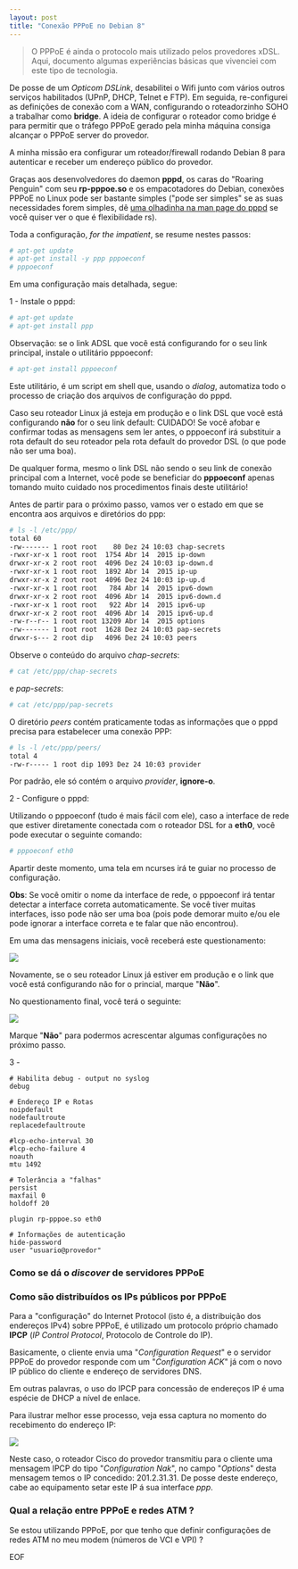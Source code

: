 ```yaml
---
layout: post
title: "Conexão PPPoE no Debian 8"
---
```


> O PPPoE é ainda o protocolo mais utilizado pelos provedores xDSL. Aqui, documento algumas experiências básicas que vivenciei com este tipo de tecnologia.

De posse de um *Opticom DSLink*, desabilitei o Wifi junto com vários outros serviços habilitados (UPnP, DHCP, Telnet e FTP). Em seguida, re-configurei as definições de conexão com a WAN, configurando o roteadorzinho SOHO a trabalhar como **bridge**. A ideia de configurar o roteador como bridge é para permitir que o tráfego PPPoE gerado pela minha máquina consiga alcançar o PPPoE server do provedor.

A minha missão era configurar um roteador/firewall rodando Debian 8 para autenticar e receber um endereço público do provedor.

Graças aos desenvolvedores do daemon **pppd**, os caras do "Roaring Penguin" com seu **rp-pppoe.so** e os empacotadores do Debian, conexões PPPoE no Linux pode ser bastante simples ("pode ser simples" se as suas necessidades forem simples, dê [uma olhadinha na man page do pppd](https://ppp.samba.org/pppd.html) se você quiser ver o que é flexibilidade rs).

Toda a configuração, *for the impatient*, se resume nestes passos:

```bash
# apt-get update
# apt-get install -y ppp pppoeconf
# pppoeconf
```

Em uma configuração mais detalhada, segue:

1 - Instale o pppd:

```bash
# apt-get update
# apt-get install ppp
```

Observação: se o link ADSL que você está configurando for o seu link principal, instale o utilitário pppoeconf:

```bash
# apt-get install pppoeconf
```

Este utilitário, é um script em shell que, usando o *dialog*, automatiza todo o processo de criação dos arquivos de configuração do pppd.

Caso seu roteador Linux já esteja em produção e o link DSL que você está configurando **não** for o seu link default: CUIDADO! Se você afobar e confirmar todas as mensagens sem ler antes, o pppoeconf irá substituir a rota default do seu roteador pela rota default do provedor DSL (o que pode não ser uma boa).

De qualquer forma, mesmo o link DSL não sendo o seu link de conexão principal com a Internet, você pode se beneficiar do **pppoeconf** apenas tomando muito cuidado nos procedimentos finais deste utilitário!

Antes de partir para o próximo passo, vamos ver o estado em que se encontra aos arquivos e diretórios do ppp:

```bash
# ls -l /etc/ppp/
total 60
-rw------- 1 root root    80 Dez 24 10:03 chap-secrets
-rwxr-xr-x 1 root root  1754 Abr 14  2015 ip-down
drwxr-xr-x 2 root root  4096 Dez 24 10:03 ip-down.d
-rwxr-xr-x 1 root root  1892 Abr 14  2015 ip-up
drwxr-xr-x 2 root root  4096 Dez 24 10:03 ip-up.d
-rwxr-xr-x 1 root root   784 Abr 14  2015 ipv6-down
drwxr-xr-x 2 root root  4096 Abr 14  2015 ipv6-down.d
-rwxr-xr-x 1 root root   922 Abr 14  2015 ipv6-up
drwxr-xr-x 2 root root  4096 Abr 14  2015 ipv6-up.d
-rw-r--r-- 1 root root 13209 Abr 14  2015 options
-rw------- 1 root root  1628 Dez 24 10:03 pap-secrets
drwxr-s--- 2 root dip   4096 Dez 24 10:03 peers
```

Observe o conteúdo do arquivo *chap-secrets*:

```bash
# cat /etc/ppp/chap-secrets
```

e *pap-secrets*:

```bash
# cat /etc/ppp/pap-secrets
```

O diretório *peers* contém praticamente todas as informações que o pppd precisa para estabelecer uma conexão PPP:

```bash
# ls -l /etc/ppp/peers/
total 4
-rw-r----- 1 root dip 1093 Dez 24 10:03 provider
```

Por padrão, ele só contém o arquivo *provider*, **ignore-o**.

2 - Configure o pppd:

Utilizando o pppoeconf (tudo é mais fácil com ele), caso a interface de rede que estiver diretamente conectada com o roteador DSL for a **eth0**, você pode executar o seguinte comando:

```bash
# pppoeconf eth0
```

Apartir deste momento, uma tela em ncurses irá te guiar no processo de configuração.

**Obs**: Se você omitir o nome da interface de rede, o pppoeconf irá tentar detectar a interface correta automaticamente. Se você tiver muitas interfaces, isso pode não ser uma boa (pois pode demorar muito e/ou ele pode ignorar a interface correta e te falar que não encontrou).

Em uma das mensagens iniciais, você receberá este questionamento:

![](https://raw.githubusercontent.com/m0blabs/m0blabs.github.io/master/images/2016-12-25/pppoeconf-1.png)

Novamente, se o seu roteador Linux já estiver em produção e o link que você está configurando não for o princial, marque "**Não**".

No questionamento final, você terá o seguinte:

![](https://raw.githubusercontent.com/m0blabs/m0blabs.github.io/master/images/2016-12-25/pppoeconf-2.png)

Marque "**Não**" para podermos acrescentar algumas configurações no próximo passo.

3 - 

```
# Habilita debug - output no syslog
debug

# Endereço IP e Rotas
noipdefault
nodefaultroute
replacedefaultroute

#lcp-echo-interval 30
#lcp-echo-failure 4
noauth
mtu 1492

# Tolerância a "falhas"
persist
maxfail 0
holdoff 20

plugin rp-pppoe.so eth0

# Informações de autenticação
hide-password
user "usuario@provedor"
```

### Como se dá o *discover* de servidores PPPoE


### Como são distribuídos os IPs públicos por PPPoE

Para a "configuração" do Internet Protocol (isto é, a distribuição dos endereços IPv4) sobre PPPoE, é utilizado um protocolo próprio chamado **IPCP** (*IP Control Protocol*, Protocolo de Controle do IP).

Basicamente, o cliente envia uma "*Configuration Request*" e o servidor PPPoE do provedor responde com um "*Configuration ACK*" já com o novo IP público do cliente e endereço de servidores DNS.

Em outras palavras, o uso do IPCP para concessão de endereços IP é uma espécie de DHCP a nível de enlace.

Para ilustrar melhor esse processo, veja essa captura no momento do recebimento do endereço IP:

![](https://raw.githubusercontent.com/m0blabs/m0blabs.github.io/master/images/2016-12-25/wireshark-ipcp.jpg)

Neste caso, o roteador Cisco do provedor transmitiu para o cliente uma mensagem IPCP do tipo "*Configuration Nak*", no campo "*Options*" desta mensagem temos o IP concedido: 201.2.31.31. De posse deste endereço, cabe ao equipamento setar este IP á sua interface *ppp*.


### Qual a relação entre PPPoE e redes ATM ?

Se estou utilizando PPPoE, por que tenho que definir configurações de redes ATM no meu modem (números de VCI e VPI) ?

EOF